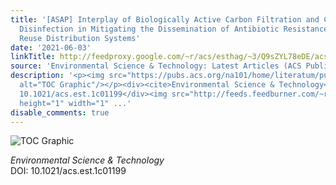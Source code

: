 ```yaml
---
title: '[ASAP] Interplay of Biologically Active Carbon Filtration and Chlorine-Based
  Disinfection in Mitigating the Dissemination of Antibiotic Resistance Genes in Water
  Reuse Distribution Systems'
date: '2021-06-03'
linkTitle: http://feedproxy.google.com/~r/acs/esthag/~3/Q9sZYL78eDE/acs.est.1c01199
source: 'Environmental Science & Technology: Latest Articles (ACS Publications)'
description: '<p><img src="https://pubs.acs.org/na101/home/literatum/publisher/achs/journals/content/esthag/0/esthag.ahead-of-print/acs.est.1c01199/20210603/images/medium/es1c01199_0008.gif"
  alt="TOC Graphic"/></p><div><cite>Environmental Science & Technology</cite></div><div>DOI:
  10.1021/acs.est.1c01199</div><img src="http://feeds.feedburner.com/~r/acs/esthag/~4/Q9sZYL78eDE"
  height="1" width="1" ...'
disable_comments: true
---
```

<p><img src="https://pubs.acs.org/na101/home/literatum/publisher/achs/journals/content/esthag/0/esthag.ahead-of-print/acs.est.1c01199/20210603/images/medium/es1c01199_0008.gif" alt="TOC Graphic"/></p><div><cite>Environmental Science & Technology</cite></div><div>DOI: 10.1021/acs.est.1c01199</div><img src="http://feeds.feedburner.com/~r/acs/esthag/~4/Q9sZYL78eDE" height="1" width="1" ...